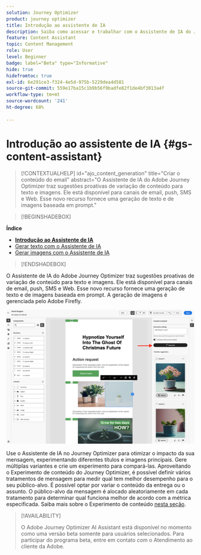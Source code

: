 ```yaml
---
solution: Journey Optimizer
product: journey optimizer
title: Introdução ao assistente de IA
description: Saiba como acessar e trabalhar com o Assistente de IA do Journey Optimizer
feature: Content Assistant
topic: Content Management
role: User
level: Beginner
badge: label="Beta" type="Informative"
hide: true
hidefromtoc: true
exl-id: 6e291ce3-f324-4e5d-975b-5229dea4d581
source-git-commit: 559e17ba15c1b9b56f9badfe82f1de4bf3013a4f
workflow-type: tm+mt
source-wordcount: '241'
ht-degree: 68%

---
```


# Introdução ao assistente de IA {#gs-content-assistant}

>[!CONTEXTUALHELP]
>id="ajo_content_generation"
>title="Criar o conteúdo do email"
>abstract="O Assistente de IA do Adobe Journey Optimizer traz sugestões proativas de variação de conteúdo para texto e imagens. Ele está disponível para canais de email, push, SMS e Web. Esse novo recurso fornece uma geração de texto e de imagens baseada em prompt."

>[!BEGINSHADEBOX]

**Índice**

* **[Introdução ao Assistente de IA](gs-generative.md)**
* [Gerar texto com o Assistente de IA](generative-content.md)
* [Gerar imagens com o Assistente de IA](generative-image.md)

>[!ENDSHADEBOX]

O Assistente de IA do Adobe Journey Optimizer traz sugestões proativas de variação de conteúdo para texto e imagens. Ele está disponível para canais de email, push, SMS e Web. Esse novo recurso fornece uma geração de texto e de imagens baseada em prompt. A geração de imagens é gerenciada pelo Adobe Firefly.

![](assets/image-gen-ai.png)

Use o Assistente de IA no Journey Optimizer para otimizar o impacto da sua mensagem, experimentando diferentes títulos e imagens principais. Gere múltiplas variantes e crie um experimento para compará-las. Aproveitando o Experimento de conteúdo do Journey Optimizer, é possível definir vários tratamentos de mensagem para medir qual tem melhor desempenho para o seu público-alvo. É possível optar por variar o conteúdo da entrega ou o assunto. O público-alvo da mensagem é alocado aleatoriamente em cada tratamento para determinar qual funciona melhor de acordo com a métrica especificada. Saiba mais sobre o Experimento de conteúdo [nesta seção](../campaigns/content-experiment.md).

>[!AVAILABILITY]
>
>O Adobe Journey Optimizer AI Assistant está disponível no momento como uma versão beta somente para usuários selecionados. Para participar do programa beta, entre em contato com o Atendimento ao cliente da Adobe.
